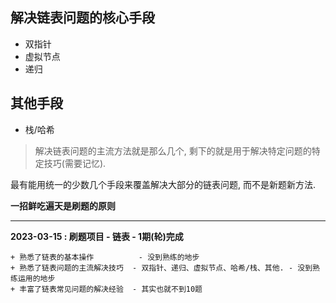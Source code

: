 
## 解决链表问题的核心手段
+ 双指针
+ 虚拟节点
+ 递归

## 其他手段
+ 栈/哈希


> 解决链表问题的主流方法就是那么几个, 剩下的就是用于解决特定问题的特定技巧(需要记忆).

最有能用统一的少数几个手段来覆盖解决大部分的链表问题, 而不是新题新方法.

**一招鲜吃遍天是刷题的原则**

--------------------------------------------------------------------------------------------------------------------------------

**2023-03-15 : 刷题项目 - 链表 - 1期(轮)完成**
```
+ 熟悉了链表的基本操作          - 没到熟练的地步
+ 熟悉了链表问题的主流解决技巧  - 双指针、递归、虚拟节点、哈希/栈、其他. - 没到熟练运用的地步
+ 丰富了链表常见问题的解决经验  - 其实也就不到10题 
```


